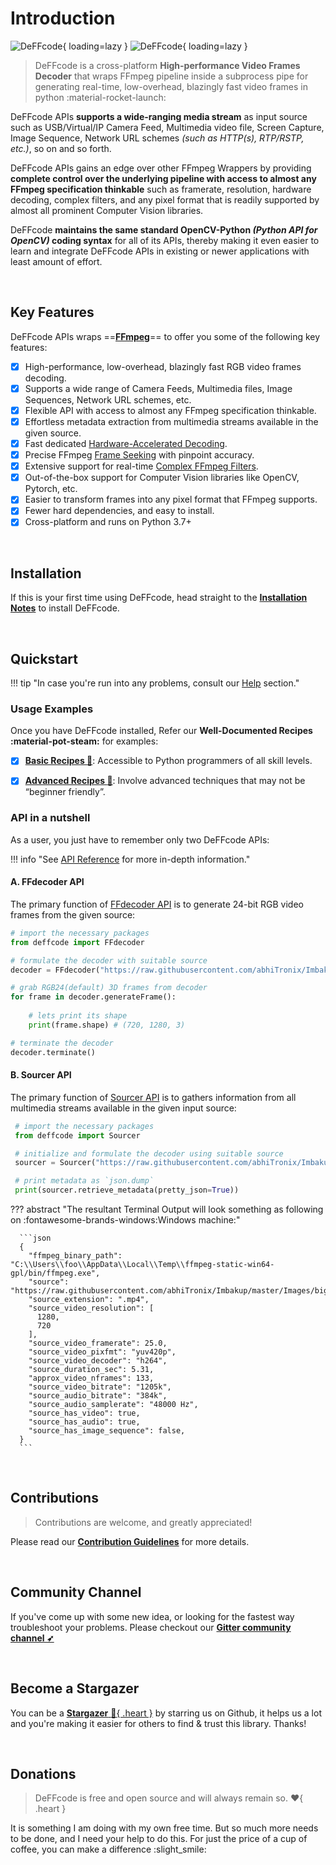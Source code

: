 <!--
===============================================
DeFFcode library source-code is deployed under the Apache 2.0 License:

Copyright (c) 2021 Abhishek Thakur(@abhiTronix) <abhi.una12@gmail.com>

Licensed under the Apache License, Version 2.0 (the "License");
you may not use this file except in compliance with the License.
You may obtain a copy of the License at

   http://www.apache.org/licenses/LICENSE-2.0

Unless required by applicable law or agreed to in writing, software
distributed under the License is distributed on an "AS IS" BASIS,
WITHOUT WARRANTIES OR CONDITIONS OF ANY KIND, either express or implied.
See the License for the specific language governing permissions and
limitations under the License.
===============================================
-->

# Introduction

![DeFFcode](assets/images/deffcode.png#only-light){ loading=lazy }
![DeFFcode](assets/images/deffcode-dark.png#only-dark){ loading=lazy }

> DeFFcode is a cross-platform **High-performance Video Frames Decoder** that wraps FFmpeg pipeline inside a subprocess pipe for generating real-time, low-overhead, blazingly fast video frames in python :material-rocket-launch:

DeFFcode APIs **supports a wide-ranging media stream** as input source such as USB/Virtual/IP Camera Feed, Multimedia video file, Screen Capture, Image Sequence, Network URL schemes _(such as HTTP(s), RTP/RSTP, etc.)_, so on and so forth. 

DeFFcode APIs gains an edge over other FFmpeg Wrappers by providing **complete control over the underlying pipeline with access to almost any FFmpeg specification thinkable** such as framerate, resolution, hardware decoding, complex filters, and any pixel format that is readily supported by almost all prominent Computer Vision libraries. 

DeFFcode **maintains the same standard OpenCV-Python _(Python API for OpenCV)_ coding syntax** for all of its APIs, thereby making it even easier to learn and integrate DeFFcode APIs in existing or newer applications with least amount of effort.

&thinsp;

## Key Features

DeFFcode APIs wraps ==[**FFmpeg**][ffmpeg]== to offer you some of the following key features:

- [x] High-performance, low-overhead, blazingly fast RGB video frames decoding.
- [x] Supports a wide range of Camera Feeds, Multimedia files, Image Sequences, Network URL schemes, etc.
- [x] Flexible API with access to almost any FFmpeg specification thinkable.
- [x] Effortless metadata extraction from multimedia streams available in the given source.
- [x] Fast dedicated [Hardware-Accelerated Decoding](examples/advanced/#gpu-enabled-hardware-accelerated-decoding).
- [x] Precise FFmpeg [Frame Seeking](examples/basic/#saving-keyframes-as-image) with pinpoint accuracy.
- [x] Extensive support for real-time [Complex FFmpeg Filters](examples/advanced/#generating-video-with-complex-filter-applied).
- [x] Out-of-the-box support for Computer Vision libraries like OpenCV, Pytorch, etc.
- [x] Easier to transform frames into any pixel format that FFmpeg supports.
- [x] Fewer hard dependencies, and easy to install. 
- [x] Cross-platform and runs on Python 3.7+

<!--
- [x] Lossless Transcoding support with [WriteGear](https://abhitronix.github.io/deffcode/latest/gears/writegear/introduction/). #TODO
-->

&thinsp;

## Installation

If this is your first time using DeFFcode, head straight to the [**Installation Notes**](installation/) to install DeFFcode.

&thinsp;


## Quickstart

!!! tip "In case you're run into any problems, consult our [Help](help/get_help) section."

### Usage Examples

Once you have DeFFcode installed, Refer our **Well-Documented Recipes :material-pot-steam:** for examples:

- [x] [**Basic Recipes :pie:**](examples/basic): Accessible to Python programmers of all skill levels.
- [x] [**Advanced Recipes :croissant:**](examples/advanced): Involve advanced techniques that may not be “beginner friendly”.


### API in a nutshell

As a user, you just have to remember only two DeFFcode APIs:

!!! info "See [API Reference](reference/ffdecoder/#ffdecoder-api) for more in-depth information."

#### A. FFdecoder API 

The primary function of [FFdecoder API](reference/ffdecoder/#ffdecoder-api) is to generate 24-bit RGB video frames from the given source:

```py
# import the necessary packages
from deffcode import FFdecoder

# formulate the decoder with suitable source
decoder = FFdecoder("https://raw.githubusercontent.com/abhiTronix/Imbakup/master/Images/big_buck_bunny_720p_1mb.mp4").formulate()

# grab RGB24(default) 3D frames from decoder
for frame in decoder.generateFrame():
    
    # lets print its shape
    print(frame.shape) # (720, 1280, 3)

# terminate the decoder
decoder.terminate()
```

#### B. Sourcer API 

The primary function of [Sourcer API](reference/sourcer/#sourcer-api) is to gathers information from all multimedia streams available in the given input source:

```python
 # import the necessary packages
 from deffcode import Sourcer

 # initialize and formulate the decoder using suitable source
 sourcer = Sourcer("https://raw.githubusercontent.com/abhiTronix/Imbakup/master/Images/big_buck_bunny_720p_1mb.mp4").probe_stream()

 # print metadata as `json.dump`
 print(sourcer.retrieve_metadata(pretty_json=True))

```

??? abstract "The resultant Terminal Output will look something as following on :fontawesome-brands-windows:Windows machine:"
     
      ```json
      {
        "ffmpeg_binary_path": "C:\\Users\\foo\\AppData\\Local\\Temp\\ffmpeg-static-win64-gpl/bin/ffmpeg.exe",
        "source": "https://raw.githubusercontent.com/abhiTronix/Imbakup/master/Images/big_buck_bunny_720p_1mb.mp4",
        "source_extension": ".mp4",
        "source_video_resolution": [
          1280,
          720
        ],
        "source_video_framerate": 25.0,
        "source_video_pixfmt": "yuv420p",
        "source_video_decoder": "h264",
        "source_duration_sec": 5.31,
        "approx_video_nframes": 133,
        "source_video_bitrate": "1205k",
        "source_audio_bitrate": "384k",
        "source_audio_samplerate": "48000 Hz",
        "source_has_video": true,
        "source_has_audio": true,
        "source_has_image_sequence": false,
      }
      ```


&thinsp;


## Contributions

> Contributions are welcome, and greatly appreciated!  

Please read our [**Contribution Guidelines**](contribution/) for more details.

&thinsp;

## Community Channel

If you've come up with some new idea, or looking for the fastest way troubleshoot your problems. Please checkout our [**Gitter community channel ➶**][gitter]

&thinsp; 

## Become a Stargazer

You can be a  [**Stargazer** :star2:{ .heart }][stargazer]  by starring us on Github, it helps us a lot and you're making it easier for others to find & trust this library. Thanks!

&thinsp;

## Donations

> DeFFcode is free and open source and will always remain so. :heart:{ .heart }

It is something I am doing with my own free time. But so much more needs to be done, and I need your help to do this. For just the price of a cup of coffee, you can make a difference :slight_smile:

<script type='text/javascript' src='https://ko-fi.com/widgets/widget_2.js'></script><script type='text/javascript'>kofiwidget2.init('Support Me on Ko-fi', '#eba100', 'W7W8WTYO');kofiwidget2.draw();</script> 


&thinsp;

<!--
External URLs
-->

[gitter]: https://gitter.im/deffcode-python/community
[stargazer]: https://github.com/abhiTronix/deffcode/stargazers
[ffmpeg]:https://www.ffmpeg.org/
